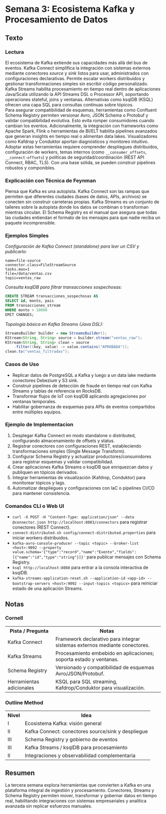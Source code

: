 # Semana 3: Ecosistema Kafka y Procesamiento de Datos
## Texto
### Lectura
El ecosistema de Kafka extiende sus capacidades más allá del bus de eventos. Kafka Connect simplifica la integración con sistemas externos mediante conectores *source* y *sink* listos para usar, administrados con configuraciones declarativas. Permite escalar workers distribuidos y gestionar transformaciones simples sin escribir código personalizado. Kafka Streams habilita procesamiento en tiempo real dentro de aplicaciones Java/Scala utilizando la API Streams DSL o Processor API, soportando operaciones stateful, joins y ventanas. Alternativas como ksqlDB (KSQL) ofrecen una capa SQL para consultas continuas sobre tópicos.  
Para asegurar compatibilidad de esquemas, herramientas como Confluent Schema Registry permiten versionar Avro, JSON Schema o Protobuf y validar compatibilidad evolutiva. Esto evita romper consumidores cuando cambian los eventos. Adicionalmente, la integración con frameworks como Apache Spark, Flink o herramientas de BI/ELT habilita pipelines avanzados que generan insights en tiempo real o alimentan data lakes. Visualizadores como Kafdrop y Conduktor aportan diagnósticos y monitoreo intuitivo.  
Adoptar estas herramientas requiere comprender despliegues distribuidos, configuración de workers, temas internos (como `__consumer_offsets`, `__connect-offsets`) y políticas de seguridad/coordinación (REST API Connect, RBAC, TLS). Con una base sólida, se pueden construir pipelines robustos y componibles.

### Explicación con Técnica de Feynman
Piensa que Kafka es una autopista. Kafka Connect son las rampas que permiten que diferentes ciudades (bases de datos, APIs, archivos) se conecten sin construir carreteras propias. Kafka Streams es un conjunto de talleres sobre la autopista donde los datos se combinan o transforman mientras circulan. El Schema Registry es el manual que asegura que todas las ciudades entiendan el formato de los mensajes para que nadie reciba un paquete incomprensible.

### Ejemplos Simples
*Configuración de Kafka Connect (standalone) para leer un CSV y publicarlo:*
```properties
name=file-source
connector.class=FileStreamSource
tasks.max=1
file=/data/ventas.csv
topic=ventas_raw
```

*Consulta ksqlDB para filtrar transacciones sospechosas:*
```sql
CREATE STREAM transacciones_sospechosas AS
SELECT id, monto, pais
FROM transacciones_stream
WHERE monto > 10000
EMIT CHANGES;
```

*Topología básica en Kafka Streams (Java DSL):*
```java
StreamsBuilder builder = new StreamsBuilder();
KStream<String, String> source = builder.stream("ventas_raw");
KStream<String, String> clean = source
    .filter((key, value) -> value.contains("APROBADA"));
clean.to("ventas_filtradas");
```

### Casos de Uso
- Replicar datos de PostgreSQL a Kafka y luego a un data lake mediante conectores Debezium y S3 sink.
- Construir pipelines de detección de fraude en tiempo real con Kafka Streams y tablas de referencia en RocksDB.
- Transformar flujos de IoT con ksqlDB aplicando agregaciones por ventanas temporales.
- Habilitar gobernanza de esquemas para APIs de eventos compartidos entre múltiples equipos.

### Ejemplo de Implementacion
1. Desplegar Kafka Connect en modo standalone o distributed, configurando almacenamiento de offsets y status.  
2. Registrar conectores con configuraciones REST, estableciendo transformaciones simples (Single Message Transform).  
3. Configurar Schema Registry y actualizar productores/consumidores para registrar esquemas y validar compatibilidad.  
4. Crear aplicaciones Kafka Streams o ksqlDB que enriquezcan datos y publiquen en tópicos derivados.  
5. Integrar herramientas de visualización (Kafdrop, Conduktor) para monitorear tópicos y lags.  
6. Automatizar despliegues y configuraciones con IaC o pipelines CI/CD para mantener consistencia.

### Comandos CLI o Web UI
- `curl -X POST -H "Content-Type: application/json" --data @connector.json http://localhost:8083/connectors` para registrar conectores (REST Connect).
- `connect-distributed.sh config/connect-distributed.properties` para iniciar workers distribuidos.
- `kafka-avro-console-producer --topic <topic> --broker-list <host>:9092 --property value.schema='{"type":"record","name":"Evento","fields":[{"name":"id","type":"string"}]}'` para publicar mensajes con Schema Registry.
- `ksql http://localhost:8088` para entrar a la consola interactiva de ksqlDB.
- `kafka-streams-application-reset.sh --application-id <app-id> --bootstrap-servers <host>:9092 --input-topics <topics>` para reiniciar estado de una aplicación Streams.

## Notas
### Cornell
<table>
  <tr><th>Pista / Pregunta</th><th>Notas</th></tr>
  <tr><td>Kafka Connect</td><td>Framework declarativo para integrar sistemas externos mediante conectores.</td></tr>
  <tr><td>Kafka Streams</td><td>Procesamiento embebido en aplicaciones; soporta estado y ventanas.</td></tr>
  <tr><td>Schema Registry</td><td>Versionado y compatibilidad de esquemas Avro/JSON/Protobuf.</td></tr>
  <tr><td>Herramientas adicionales</td><td>KSQL para SQL streaming, Kafdrop/Conduktor para visualización.</td></tr>
</table>

### Outline Method
<table>
  <tr><th>Nivel</th><th>Idea</th></tr>
  <tr><td>I</td><td>Ecosistema Kafka: visión general</td></tr>
  <tr><td>II</td><td>Kafka Connect: conectores source/sink y despliegue</td></tr>
  <tr><td>III</td><td>Schema Registry y gobierno de eventos</td></tr>
  <tr><td>III</td><td>Kafka Streams / ksqlDB para procesamiento</td></tr>
  <tr><td>II</td><td>Integraciones y observabilidad complementaria</td></tr>
</table>

## Resumen
La tercera semana explora herramientas que convierten a Kafka en una plataforma integral de ingestión y procesamiento. Conectores, Streams y Schema Registry permiten mover, transformar y gobernar datos en tiempo real, habilitando integraciones con sistemas empresariales y analítica avanzada sin replicar esfuerzos manuales.
